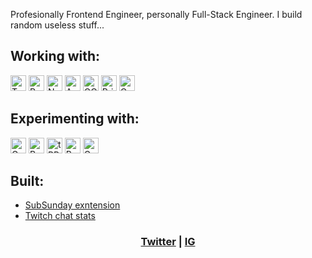 Profesionally Frontend Engineer, personally Full-Stack Engineer. I build random useless stuff...

## Working with:

[<img src="https://img.shields.io/badge/TypeScript-282C34?logo=typescript" alt="TypeScript logo" title="TypeScript" height="25" />][anch]
[<img src="https://img.shields.io/badge/React-282C34?logo=react" alt="React logo" title="React" height="25" />][anch]
[<img src="https://img.shields.io/badge/NextJS-282C34?logo=next.js" alt="NextJS logo" title="NextJS" height="25" />][anch]
[<img src="https://img.shields.io/badge/AWS-282C34?logo=amazon" alt="AWS logo" title="AWS" height="25" />][anch]
[<img src="https://img.shields.io/badge/Google Cloud-282C34?logo=googlecloud" alt="GCP logo" title="GCP" height="25" />][anch]
[<img src="https://img.shields.io/badge/Prisma-282C34?logo=prisma" alt="Prisma logo" title="Prisma" height="25" />][anch]
[<img src="https://img.shields.io/badge/Cypress-282C34?logo=cypress" alt="Cypress logo" title="Cypress" height="25" />][anch]

## Experimenting with:

[<img src="https://img.shields.io/badge/Go-282C34?logo=go" alt="Go logo" title="Go" height="25" />][anch]
[<img src="https://img.shields.io/badge/Python-282C34?logo=python" alt="Python logo" title="Python" height="25" />][anch]
[<img src="https://img.shields.io/badge/tRPC-282C34?logo=trpc" alt="tRPC logo" title="tRPC" height="25" />][anch]
[<img src="https://img.shields.io/badge/ReactQuery-282C34?logo=reactquery" alt="ReactQuery logo" title="ReactQuery" height="25" />][anch]
[<img src="https://img.shields.io/badge/GraphQL-282C34?logo=graphql" alt="GraphQL logo" title="GraphQL" height="25" />][anch]

## Built:

- [SubSunday exntension](https://chrome.google.com/webstore/detail/sub-sunday/lkbimmhegcbgjpnepmcclangpidneggj?hl=en&authuser=0)
- [Twitch chat stats](https://www.behind.chat/1082513430)

<h3 align="center">
  <a href="https://twitter.com/oneknowd">Twitter</a> | <a href="https://instagram.com/node.one">IG</a>
</h3>

[anch]: #bonjour--
